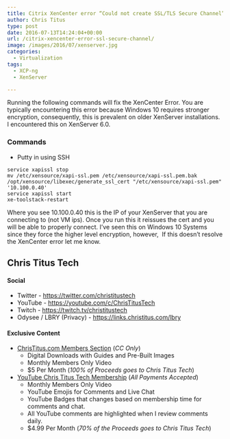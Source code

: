 ```yaml
---
title: Citrix XenCenter error “Could not create SSL/TLS Secure Channel”
author: Chris Titus
type: post
date: 2016-07-13T14:24:04+00:00
url: /citrix-xencenter-error-ssl-secure-channel/
image: /images/2016/07/xenserver.jpg
categories:
  - Virtualization
tags:
  - XCP-ng
  - XenServer

---
```

Running the following commands will fix the XenCenter Error. You are typically encountering this error because Windows 10 requires stronger encryption, consequently, this is prevalent on older XenServer installations. I encountered this on XenServer 6.0.<!--more-->

### Commands

  * Putty in using SSH
```
service xapissl stop
mv /etc/xensource/xapi-ssl.pem /etc/xensource/xapi-ssl.pem.bak
/opt/xensource/libexec/generate_ssl_cert "/etc/xensource/xapi-ssl.pem" '10.100.0.40'
service xapissl start
xe-toolstack-restart
```

Where you see 10.100.0.40 this is the IP of your XenServer that you are connecting to (not VM ips). Once you run this it reissues the cert and you will be able to properly connect. I&#8217;ve seen this on Windows 10 Systems since they force the higher level encryption, however,  If this doesn&#8217;t resolve the XenCenter error let me know.

## Chris Titus Tech

#### Social

- Twitter - <https://twitter.com/christitustech>
- YouTube - <https://youtube.com/c/ChrisTitusTech>
- Twitch - <https://twitch.tv/christitustech>
- Odysee / LBRY (Privacy) - <https://links.christitus.com/lbry>

#### Exclusive Content

- [ChrisTitus.com Members Section][1] (_CC Only_)
  - Digital Downloads with Guides and Pre-Built Images
  - Monthly Members Only Video
  - $5 Per Month (_100% of Proceeds goes to Chris Titus Tech_)
- [YouTube Chris Titus Tech Membership][2] (_All Payments Accepted_)
  - Monthly Members Only Video
  - YouTube Emojis for Comments and Live Chat
  - YouTube Badges that changes based on membership time for comments and chat.
  - All YouTube comments are highlighted when I review comments daily. 
  - $4.99 Per Month (_70% of the Proceeds goes to Chris Titus Tech_)

 [1]: https://portal.christitus.com
 [2]: https://links.christitus.com/join